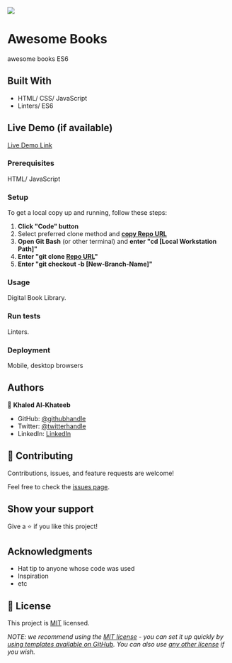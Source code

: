 ![](https://img.shields.io/badge/Microverse-blueviolet)

# Awesome Books

awesome books ES6


## Built With

- HTML/ CSS/ JavaScript
- Linters/ ES6

## Live Demo (if available)

[Live Demo Link](https://bookstore-iota-puce.vercel.app/)


### Prerequisites
HTML/ JavaScript
### Setup
To get a local copy up and running, follow these steps:
1. **Click "Code" button**
2. Select preferred clone method and [**copy Repo URL**](https://github.com/Khaled-AlKhateeb/awesome-books.git)
3. **Open Git Bash** (or other terminal) and **enter "cd [Local Workstation Path]"**
4. **Enter "git clone [Repo URL](https://github.com/Khaled-AlKhateeb/awesome-books.git)"**
5. **Enter "git checkout -b [New-Branch-Name]"**

### Usage
Digital Book Library.

### Run tests
Linters.

### Deployment
Mobile, desktop browsers


## Authors

👤 **Khaled Al-Khateeb**

- GitHub: [@githubhandle](https://github.com/Khaled-AlKhateeb)
- Twitter: [@twitterhandle](https://twitter.com/KhaledA93751489)
- LinkedIn: [LinkedIn](https://www.linkedin.com/in/khaled-al-khateeb-3a1013247/)


## 🤝 Contributing

Contributions, issues, and feature requests are welcome!

Feel free to check the [issues page](https://github.com/Khaled-AlKhateeb/awesome-books/issues).

## Show your support

Give a ⭐️ if you like this project!

## Acknowledgments

- Hat tip to anyone whose code was used
- Inspiration
- etc

## 📝 License

This project is [MIT](./LICENSE) licensed.

_NOTE: we recommend using the [MIT license](https://choosealicense.com/licenses/mit/) - you can set it up quickly by [using templates available on GitHub](https://docs.github.com/en/communities/setting-up-your-project-for-healthy-contributions/adding-a-license-to-a-repository). You can also use [any other license](https://choosealicense.com/licenses/) if you wish._
